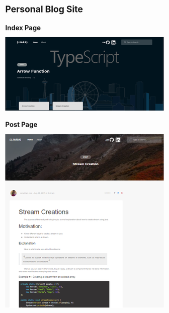 # Personal Blog Site

## Index Page

![alt img1](https://github.com/JJaraM/blog-website/blob/master/images/img1.png)


## Post Page

![alt img1](https://github.com/JJaraM/blog-website/blob/master/images/img2.png)
